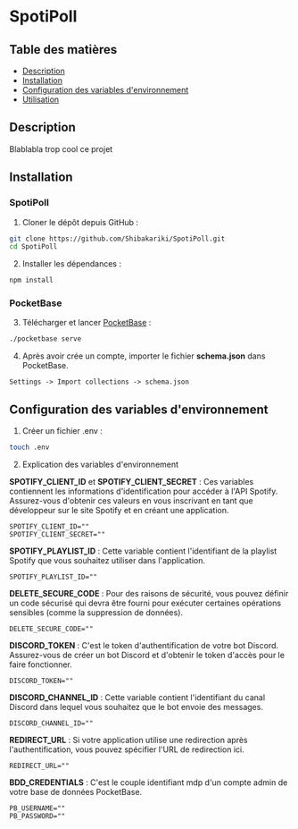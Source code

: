 # SpotiPoll

## Table des matières

- [Description](#description)
- [Installation](#installation)
- [Configuration des variables d'environnement](#configuration-des-variables-denvironnement)
- [Utilisation](#utilisation)

## Description

Blablabla trop cool ce projet

## Installation
### SpotiPoll

1. Cloner le dépôt depuis GitHub :

```bash
git clone https://github.com/Shibakariki/SpotiPoll.git
cd SpotiPoll
```

2. Installer les dépendances :

```bash
npm install
```

### PocketBase
3. Télécharger et lancer [PocketBase](https://pocketbase.io/docs/) :
```bash
./pocketbase serve
```

4. Après avoir crée un compte, importer le fichier **schema.json** dans PocketBase.
```path
Settings -> Import collections -> schema.json
```

## Configuration des variables d'environnement

1. Créer un fichier .env :
```bash
touch .env
```

2. Explication des variables d'environnement

**SPOTIFY_CLIENT_ID** et **SPOTIFY_CLIENT_SECRET** : Ces variables contiennent les informations d'identification pour accéder à l'API Spotify. Assurez-vous d'obtenir ces valeurs en vous inscrivant en tant que développeur sur le site Spotify et en créant une application.
   ```
   SPOTIFY_CLIENT_ID=""
   SPOTIFY_CLIENT_SECRET=""
   ```

**SPOTIFY_PLAYLIST_ID** : Cette variable contient l'identifiant de la playlist Spotify que vous souhaitez utiliser dans l'application.
   ```
   SPOTIFY_PLAYLIST_ID=""
   ```

**DELETE_SECURE_CODE** : Pour des raisons de sécurité, vous pouvez définir un code sécurisé qui devra être fourni pour exécuter certaines opérations sensibles (comme la suppression de données).
   ```
   DELETE_SECURE_CODE=""
   ```

**DISCORD_TOKEN** : C'est le token d'authentification de votre bot Discord. Assurez-vous de créer un bot Discord et d'obtenir le token d'accès pour le faire fonctionner.
   ```
   DISCORD_TOKEN=""
   ```

**DISCORD_CHANNEL_ID** : Cette variable contient l'identifiant du canal Discord dans lequel vous souhaitez que le bot envoie des messages.
   ```
   DISCORD_CHANNEL_ID=""
   ```

**REDIRECT_URL** : Si votre application utilise une redirection après l'authentification, vous pouvez spécifier l'URL de redirection ici.
   ```
   REDIRECT_URL=""
   ```

**BDD_CREDENTIALS** : C'est le couple identifiant mdp d'un compte admin de votre base de données PocketBase.
   ```
   PB_USERNAME=""
   PB_PASSWORD=""
   ```
